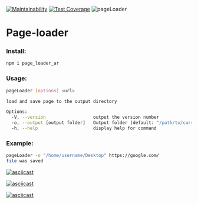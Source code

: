 [![Maintainability](https://api.codeclimate.com/v1/badges/688226a1a74c6a155597/maintainability)](https://codeclimate.com/github/rexemtoxa/backend-project-lvl3/maintainability)  [![Test Coverage](https://api.codeclimate.com/v1/badges/688226a1a74c6a155597/test_coverage)](https://codeclimate.com/github/rexemtoxa/backend-project-lvl3/test_coverage) ![pageLoader](https://github.com/rexemtoxa/backend-project-lvl3/workflows/pageLoader/badge.svg?branch=master)


# Page-loader
### Install:
```bash
npm i page_loader_ar
```
### Usage:
```bash
pageLoader [options] <url>

load and save page to the output directory

Options:
  -V, --version                  output the version number
  -o, --output [output folder]   Output folder (default: "/path/to/current/directory")
  -h, --help                     display help for command
```
### Example:
```bash
pageLoader -o "/home/username/Desktop" https://google.com/
file was saved
```

[![asciicast](https://asciinema.org/a/wTUsWIiSYfuMgn6OjZw5Xl6hT.svg)](https://asciinema.org/a/wTUsWIiSYfuMgn6OjZw5Xl6hT?speed=2&theme=tango)

[![asciicast](https://asciinema.org/a/bIIQwPyHtXUW3GGqWiBf2OZ1N.svg)](https://asciinema.org/a/bIIQwPyHtXUW3GGqWiBf2OZ1N?speed=2&theme=tango)

[![asciicast](https://asciinema.org/a/TXPqTwY3S4n7shmfIvxmkgx5G.svg)](https://asciinema.org/a/TXPqTwY3S4n7shmfIvxmkgx5G?speed=2&theme=tango)